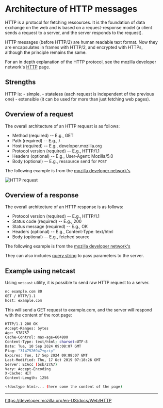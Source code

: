 # Architecture of HTTP messages

HTTP is a protocol for fetching ressources. It is the
foundation of data exchange on the web and is based on a
request-response model (a client sends a request to a server,
and the server responds to the request).

HTTP messages (before HTTP/2) are human readable text format. Now they are encapsulates in frames with HTTP/2, and encrypted with HTTPs, although the principle remains the same.

For an in depth explanation of the HTTP protocol, see the mozilla
developer network's
[HTTP](https://developer.mozilla.org/en-US/docs/Web/HTTP)
page.

## Strengths
HTTP is: 
    - simple,
    - stateless (each request is independent of the
previous one)
    - extensible (it can be used for more than
just fetching web pages).

## Overview of a request
The overall architecture of an HTTP request is as follows:

- Method (required) -- E.g., GET
- Path (required) --  E.g., /
- Host (required) -- E.g., developer.mozilla.org
- Protocol version (required) -- E.g., HTTP/1.1
- Headers (optional) -- E.g., User-Agent: Mozilla/5.0
- Body (optional) -- E.g., ressource send for `POST`

The following example is from the [mozilla developer
network's](https://mdn.github.io/shared-assets/images/diagrams/http/overview/http-request.svg)

![HTTP request](./http_request.svg)

## Overview of a response

The overall architecture of an HTTP response is as follows:

- Protocol version (required) -- E.g., HTTP/1.1
- Status code (required) -- E.g., 200
- Status message (required) -- E.g., OK
- Headers (optional) -- E.g., Content-Type: text/html
- Body (optional) -- E.g., fetched source

The following example is from the [mozilla developer
network's](../133/http_response.svg)

They can also includes [query string](../138/README.md) to pass
parameters to the server.

## Example using netcast

Using `netcast` utility, it is possible to send raw HTTP request
to a server.

```bash
nc example.com 80
GET / HTTP/1.1
host: example.com
```

This will send a GET request to example.com, and the server will
respond with the content of the root page:

```bash
HTTP/1.1 200 OK
Accept-Ranges: bytes
Age: 578757
Cache-Control: max-age=604800
Content-Type: text/html; charset=UTF-8
Date: Tue, 10 Sep 2024 09:08:07 GMT
Etag: "3147526947+gzip"
Expires: Tue, 17 Sep 2024 09:08:07 GMT
Last-Modified: Thu, 17 Oct 2019 07:18:26 GMT
Server: ECAcc (bsb/27A7)
Vary: Accept-Encoding
X-Cache: HIT
Content-Length: 1256

<!doctype html>... (here come the content of the page)
```

---
<https://developer.mozilla.org/en-US/docs/Web/HTTP>
